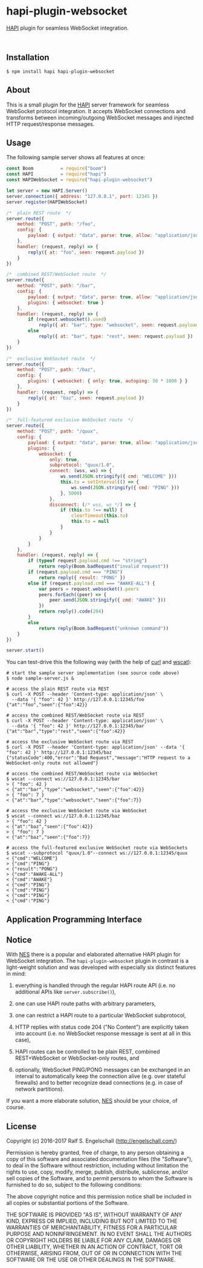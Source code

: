 
hapi-plugin-websocket
=====================

[HAPI](http://hapijs.com/) plugin for seamless WebSocket integration.

<p/>
<img src="https://nodei.co/npm/hapi-plugin-websocket.png?downloads=true&stars=true" alt=""/>

<p/>
<img src="https://david-dm.org/rse/hapi-plugin-websocket.png" alt=""/>

Installation
------------

```shell
$ npm install hapi hapi-plugin-websocket
```

About
-----

This is a small plugin for the [HAPI](http://hapijs.com/) server
framework for seamless WebSocket protocol integration. It accepts
WebSocket connections and transforms between incoming/outgoing WebSocket
messages and injected HTTP request/response messages.

Usage
-----

The following sample server shows all features at once:

```js
const Boom          = require("boom")
const HAPI          = require("hapi")
const HAPIWebSocket = require("hapi-plugin-websocket")

let server = new HAPI.Server()
server.connection({ address: "127.0.0.1", port: 12345 })
server.register(HAPIWebSocket)

/*  plain REST route  */
server.route({
    method: "POST", path: "/foo",
    config: {
        payload: { output: "data", parse: true, allow: "application/json" }
    },
    handler: (request, reply) => {
        reply({ at: "foo", seen: request.payload })
    }
})

/*  combined REST/WebSocket route  */
server.route({
    method: "POST", path: "/bar",
    config: {
        payload: { output: "data", parse: true, allow: "application/json" },
        plugins: { websocket: true }
    },
    handler: (request, reply) => {
        if (request.websocket().used)
            reply({ at: "bar", type: "websocket", seen: request.payload })
        else
            reply({ at: "bar", type: "rest", seen: request.payload })
    }
})

/*  exclusive WebSocket route  */
server.route({
    method: "POST", path: "/baz",
    config: {
        plugins: { websocket: { only: true, autoping: 30 * 1000 } }
    },
    handler: (request, reply) => {
        reply({ at: "baz", seen: request.payload })
    }
})

/*  full-featured exclusive WebSocket route  */
server.route({
    method: "POST", path: "/quux",
    config: {
        payload: { output: "data", parse: true, allow: "application/json" },
        plugins: {
            websocket: {
                only: true,
                subprotocol: "quux/1.0",
                connect: (wss, ws) => {
                    ws.send(JSON.stringify({ cmd: "WELCOME" }))
                    this.to = setInterval(() => {
                        ws.send(JSON.stringify({ cmd: "PING" }))
                    }, 5000)
                },
                disconnect: (/* wss, ws */) => {
                    if (this.to !== null) {
                        clearTimeout(this.to)
                        this.to = null
                    }
                }
            }
        }
    },
    handler: (request, reply) => {
        if (typeof request.payload.cmd !== "string")
            return reply(Boom.badRequest("invalid request"))
        if (request.payload.cmd === "PING")
            return reply({ result: "PONG" })
        else if (request.payload.cmd === "AWAKE-ALL") {
            var peers = request.websocket().peers
            peers.forEach((peer) => {
                peer.send(JSON.stringify({ cmd: "AWAKE" }))
            })
            return reply().code(204)
        }
        else
            return reply(Boom.badRequest("unknown command"))
    }
})

server.start()
```

You can test-drive this the following way (with the help
of [curl](https://curl.haxx.se/) and [wscat](https://www.npmjs.com/package/wscat)):

```shell
# start the sample server implementation (see source code above)
$ node sample-server.js &

# access the plain REST route via REST
$ curl -X POST --header 'Content-type: application/json' \
  --data '{ "foo": 42 }' http://127.0.0.1:12345/foo
{"at":"foo","seen":{"foo":42}}

# access the combined REST/WebSocket route via REST
$ curl -X POST --header 'Content-type: application/json' \
  --data '{ "foo": 42 }' http://127.0.0.1:12345/bar
{"at":"bar","type":"rest","seen":{"foo":42}}

# access the exclusive WebSocket route via REST
$ curl -X POST --header 'Content-type: application/json' --data '{ "foo": 42 }' http://127.0.0.1:12345/baz
{"statusCode":400,"error":"Bad Request","message":"HTTP request to a WebSocket-only route not allowed"}

# access the combined REST/WebSocket route via WebSocket
$ wscat --connect ws://127.0.0.1:12345/bar
> { "foo": 42 }
< {"at":"bar","type":"websocket","seen":{"foo":42}}
> { "foo": 7 }
< {"at":"bar","type":"websocket","seen":{"foo":7}}

# access the exclusive WebSocket route via WebSocket
$ wscat --connect ws://127.0.0.1:12345/baz
> { "foo": 42 }
< {"at":"baz","seen":{"foo":42}}
> { "foo": 7 }
< {"at":"baz","seen":{"foo":7}}

# access the full-featured exclusive WebSocket route via WebSockets
$ wscat --subprotocol "quux/1.0"--connect ws://127.0.0.1:12345/quux
< {"cmd":"WELCOME"}
> {"cmd":"PING"}
< {"result":"PONG"}
> {"cmd":"AWAKE-ALL"}
< {"cmd":"AWAKE"}
< {"cmd":"PING"}
< {"cmd":"PING"}
< {"cmd":"PING"}
< {"cmd":"PING"}
```

Application Programming Interface
---------------------------------

Notice
------

With [NES](https://github.com/hapijs/nes) there is a popular and elaborated alternative
HAPI plugin for WebSocket integration. The `hapi-plugin-websocket`
plugin in contrast is a light-weight solution and was developed
with especially six distinct features in mind:

1. everything is handled through the regular HAPI route API
   (i.e. no additional APIs like `server.subscribe()`),

2. one can use HAPI route paths with arbitrary parameters,

3. one can restrict a HAPI route to a particular WebSocket subprotocol,

4. HTTP replies with status code 204 ("No Content") are explicitly taken
   into account (i.e. no WebSocket response message is sent at all in
   this case),

5. HAPI routes can be controlled to be plain REST, combined REST+WebSocket
   or WebSocket-only routes, and

6. optionally, WebSocket PING/PONG messages can be exchanged
   in an interval to automatically keep the connection alive (e.g. over
   stateful firewalls) and to better recognize dead connections (e.g. in
   case of network partitions).

If you want a more elaborate solution, [NES](https://github.com/hapijs/nes)
should be your choice, of course.

License
-------

Copyright (c) 2016-2017 Ralf S. Engelschall (http://engelschall.com/)

Permission is hereby granted, free of charge, to any person obtaining
a copy of this software and associated documentation files (the
"Software"), to deal in the Software without restriction, including
without limitation the rights to use, copy, modify, merge, publish,
distribute, sublicense, and/or sell copies of the Software, and to
permit persons to whom the Software is furnished to do so, subject to
the following conditions:

The above copyright notice and this permission notice shall be included
in all copies or substantial portions of the Software.

THE SOFTWARE IS PROVIDED "AS IS", WITHOUT WARRANTY OF ANY KIND,
EXPRESS OR IMPLIED, INCLUDING BUT NOT LIMITED TO THE WARRANTIES OF
MERCHANTABILITY, FITNESS FOR A PARTICULAR PURPOSE AND NONINFRINGEMENT.
IN NO EVENT SHALL THE AUTHORS OR COPYRIGHT HOLDERS BE LIABLE FOR ANY
CLAIM, DAMAGES OR OTHER LIABILITY, WHETHER IN AN ACTION OF CONTRACT,
TORT OR OTHERWISE, ARISING FROM, OUT OF OR IN CONNECTION WITH THE
SOFTWARE OR THE USE OR OTHER DEALINGS IN THE SOFTWARE.

